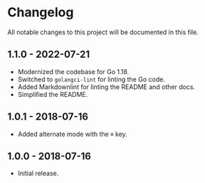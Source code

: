 # Changelog

All notable changes to this project will be documented in this file.

## 1.1.0 - 2022-07-21

* Modernized the codebase for Go 1.18.
* Switched to `golangci-lint` for linting the Go code.
* Added Markdownlint for linting the README and other docs.
* Simplified the README.

## 1.0.1 - 2018-07-16

* Added alternate mode with the `⌘` key.

## 1.0.0 - 2018-07-16

* Initial release.
